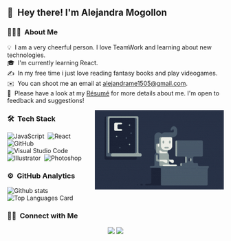 


## 👋 &nbsp;Hey there! I'm Alejandra Mogollon 

### 👨🏻‍💻 &nbsp;About Me

💡 &nbsp;I am a very cheerful person. I love TeamWork and learning about new technologies.\
🎓 &nbsp;I'm currently learning React.\
✍️ &nbsp;In my free time i just love reading fantasy books and play videogames.\
✉️ &nbsp;You can shoot me an email at alejandrame1505@gmail.com.\
📄 &nbsp;Please have a look at my [Résumé](https://ibb.co/hHCd72g) for more details about me. I'm open to feedback and suggestions!


<img alt="Night Coding" src="https://raw.githubusercontent.com/AVS1508/AVS1508/master/assets/Night-Coding.gif" align="right"/>

### 🛠 &nbsp;Tech Stack


![JavaScript](https://img.shields.io/badge/-JavaScript-05122A?style=flat&logo=javascript)&nbsp;
![React](https://img.shields.io/badge/-React-05122A?style=flat&logo=react)&nbsp;
![GitHub](https://img.shields.io/badge/-GitHub-05122A?style=flat&logo=github)&nbsp;
![Visual Studio Code](https://img.shields.io/badge/-Visual%20Studio%20Code-05122A?style=flat&logo=visual-studio-code&logoColor=007ACC)&nbsp;
![Illustrator](https://img.shields.io/badge/-Illustrator-05122A?style=flat&logo=adobe-illustrator)&nbsp;
![Photoshop](https://img.shields.io/badge/-Photoshop-05122A?style=flat&logo=adobe-photoshop)&nbsp;


### ⚙️ &nbsp;GitHub Analytics

![Github stats](https://github-readme-stats.vercel.app/api?username=AlejandraMogollon&theme=highcontrast&show_icons=true&count_private=true)
![Top Languages Card](https://github-readme-stats.vercel.app/api/top-langs/?username=AlejandraMogollon&theme=highcontrast&show)

### 🤝🏻 &nbsp;Connect with Me

<p align="center">
<a href="https://linkedin.com/in/alejandrame"><img src="https://img.shields.io/badge/-Alejandra%20Mogollon%20-0077B5?style=flat&logo=Linkedin&logoColor=white"/></a>
<a href="mailto:alejandrame1505@gmail.com"><img src="https://img.shields.io/badge/-alejandrame1505@gmail.com-D14836?style=flat&logo=Gmail&logoColor=white"/></a>

</p>
